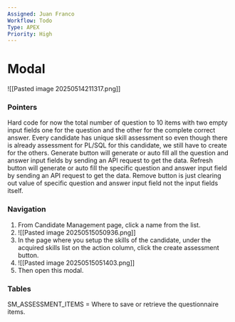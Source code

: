 ```yaml
---
Assigned: Juan Franco
Workflow: Todo
Type: APEX
Priority: High
---
```

# Modal
![[Pasted image 20250514211317.png]]
### Pointers
Hard code for now the total number of question to 10 items with two empty input fields one for the question and the other for the complete correct answer.
Every candidate has unique skill assessment so even though there is already assessment for PL/SQL for this candidate, we still have to create for the others.
Generate button will generate or auto fill all the question and answer input fields by sending an API request to get the data.
Refresh button will generate or auto fill the specific question and answer input field by sending an API request to get the data.
Remove button is just clearing out value of specific question and answer input field not the input fields itself.
### Navigation
1. From Candidate Management page, click a name from the list.
2. ![[Pasted image 20250515050936.png]]
3. In the page where you setup the skills of the candidate, under the acquired skills list on the action column, click the create assessment button.
4. ![[Pasted image 20250515051403.png]]
5. Then open this modal.

### Tables
SM_ASSESSMENT_ITEMS = Where to save or retrieve the questionnaire items.